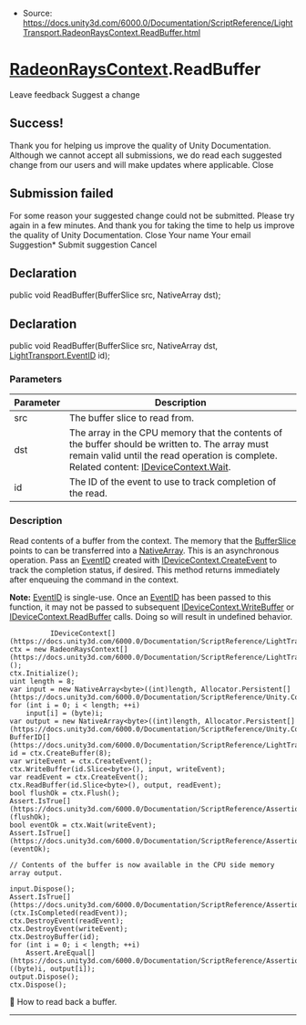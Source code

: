 * Source: https://docs.unity3d.com/6000.0/Documentation/ScriptReference/LightTransport.RadeonRaysContext.ReadBuffer.html

#  [RadeonRaysContext](https://docs.unity3d.com/6000.0/Documentation/ScriptReference/LightTransport.RadeonRaysContext.html).ReadBuffer
Leave feedback
Suggest a change
## Success!
Thank you for helping us improve the quality of Unity Documentation. Although we cannot accept all submissions, we do read each suggested change from our users and will make updates where applicable.
Close
## Submission failed
For some reason your suggested change could not be submitted. Please <a>try again</a> in a few minutes. And thank you for taking the time to help us improve the quality of Unity Documentation.
Close
Your name Your email Suggestion* Submit suggestion
Cancel
## Declaration
public void ReadBuffer(BufferSlice<T> src, NativeArray<T> dst); 
## Declaration
public void ReadBuffer(BufferSlice<T> src, NativeArray<T> dst, [LightTransport.EventID](https://docs.unity3d.com/6000.0/Documentation/ScriptReference/LightTransport.EventID.html) id); 
### Parameters
Parameter | Description  
---|---  
src | The buffer slice to read from.  
dst | The array in the CPU memory that the contents of the buffer should be written to. The array must remain valid until the read operation is complete. Related content: [IDeviceContext.Wait](https://docs.unity3d.com/6000.0/Documentation/ScriptReference/LightTransport.IDeviceContext.Wait.html).  
id | The ID of the event to use to track completion of the read.  
### Description
Read contents of a buffer from the context.
The memory that the [BufferSlice<T0>](https://docs.unity3d.com/6000.0/Documentation/ScriptReference/LightTransport.BufferSlice_1.html) points to can be transferred into a [NativeArray<T0>](https://docs.unity3d.com/6000.0/Documentation/ScriptReference/Unity.Collections.NativeArray_1.html). This is an asynchronous operation. Pass an [EventID](https://docs.unity3d.com/6000.0/Documentation/ScriptReference/LightTransport.EventID.html) created with [IDeviceContext.CreateEvent](https://docs.unity3d.com/6000.0/Documentation/ScriptReference/LightTransport.IDeviceContext.CreateEvent.html) to track the completion status, if desired. This method returns immediately after enqueuing the command in the context.  
  
**Note:** [EventID](https://docs.unity3d.com/6000.0/Documentation/ScriptReference/LightTransport.EventID.html) is single-use. Once an [EventID](https://docs.unity3d.com/6000.0/Documentation/ScriptReference/LightTransport.EventID.html) has been passed to this function, it may not be passed to subsequent [IDeviceContext.WriteBuffer](https://docs.unity3d.com/6000.0/Documentation/ScriptReference/LightTransport.IDeviceContext.WriteBuffer.html) or [IDeviceContext.ReadBuffer](https://docs.unity3d.com/6000.0/Documentation/ScriptReference/LightTransport.IDeviceContext.ReadBuffer.html) calls. Doing so will result in undefined behavior.
```
          IDeviceContext[](https://docs.unity3d.com/6000.0/Documentation/ScriptReference/LightTransport.IDeviceContext.html) ctx = new RadeonRaysContext[](https://docs.unity3d.com/6000.0/Documentation/ScriptReference/LightTransport.RadeonRaysContext.html)();
ctx.Initialize();
uint length = 8;
var input = new NativeArray<byte>((int)length, Allocator.Persistent[](https://docs.unity3d.com/6000.0/Documentation/ScriptReference/Unity.Collections.Allocator.Persistent.html));
for (int i = 0; i < length; ++i)
    input[i] = (byte)i;
var output = new NativeArray<byte>((int)length, Allocator.Persistent[](https://docs.unity3d.com/6000.0/Documentation/ScriptReference/Unity.Collections.Allocator.Persistent.html));
BufferID[](https://docs.unity3d.com/6000.0/Documentation/ScriptReference/LightTransport.BufferID.html) id = ctx.CreateBuffer(8);
var writeEvent = ctx.CreateEvent();
ctx.WriteBuffer(id.Slice<byte>(), input, writeEvent);
var readEvent = ctx.CreateEvent();
ctx.ReadBuffer(id.Slice<byte>(), output, readEvent);
bool flushOk = ctx.Flush();
Assert.IsTrue[](https://docs.unity3d.com/6000.0/Documentation/ScriptReference/Assertions.Assert.IsTrue.html)(flushOk);
bool eventOk = ctx.Wait(writeEvent);
Assert.IsTrue[](https://docs.unity3d.com/6000.0/Documentation/ScriptReference/Assertions.Assert.IsTrue.html)(eventOk);  
  
// Contents of the buffer is now available in the CPU side memory array output.  
  
input.Dispose();
Assert.IsTrue[](https://docs.unity3d.com/6000.0/Documentation/ScriptReference/Assertions.Assert.IsTrue.html)(ctx.IsCompleted(readEvent));
ctx.DestroyEvent(readEvent);
ctx.DestroyEvent(writeEvent);
ctx.DestroyBuffer(id);
for (int i = 0; i < length; ++i)
    Assert.AreEqual[](https://docs.unity3d.com/6000.0/Documentation/ScriptReference/Assertions.Assert.AreEqual.html)((byte)i, output[i]);
output.Dispose();
ctx.Dispose();
```

How to read back a buffer.
* * *
